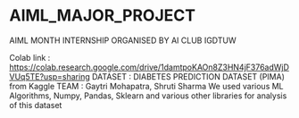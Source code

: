 # AIML_MAJOR_PROJECT

AIML MONTH INTERNSHIP ORGANISED BY AI CLUB IGDTUW



Colab link : https://colab.research.google.com/drive/1damtpoKAOn8Z3HN4jF376adWjDVUq5TE?usp=sharing
DATASET : DIABETES PREDICTION DATASET (PIMA) from Kaggle
TEAM : Gaytri Mohapatra, Shruti Sharma
We used various ML Algorithms, Numpy, Pandas, Sklearn and various other libraries for analysis of this dataset
